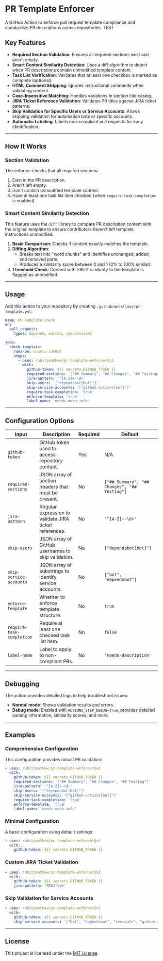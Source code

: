 # PR Template Enforcer

A GitHub Action to enforce pull request template compliance and standardize PR descriptions across repositories. TEST

## Key Features

- **Required Section Validation**: Ensures all required sections exist and aren't empty.
- **Smart Content Similarity Detection**: Uses a diff algorithm to detect when PR descriptions contain unmodified template content.
- **Task List Verification**: Validates that at least one checkbox is marked as complete (optional).
- **HTML Comment Stripping**: Ignores instructional comments when validating content.
- **Case-Insensitive Matching**: Handles variations in section title casing.
- **JIRA Ticket Reference Validation**: Validates PR titles against JIRA ticket patterns.
- **Skip Validation for Specific Users or Service Accounts**: Allows skipping validation for automation bots or specific accounts.
- **Automatic Labeling**: Labels non-compliant pull requests for easy identification.

---

## How It Works

### Section Validation

The enforcer checks that all required sections:
1. Exist in the PR description.
2. Aren't left empty.
3. Don't contain unmodified template content.
4. Have at least one task list item checked (when `require-task-completion` is enabled).

### Smart Content Similarity Detection

This feature uses the `diff` library to compare PR description content with the original template to ensure contributors haven't left template instructions unmodified.

1. **Basic Comparison**: Checks if content exactly matches the template.
2. **Diffing Algorithm**:
   - Breaks text into "word chunks" and identifies unchanged, added, and removed parts.
   - Produces a similarity score between 0 and 1 (0% to 100% similar).
3. **Threshold Check**: Content with >95% similarity to the template is flagged as unmodified.

---

## Usage

Add this action to your repository by creating `.github/workflows/pr-template.yml`:

```yaml
name: PR Template Check
on:
  pull_request:
    types: [opened, edited, synchronize]

jobs:
  check-template:
    runs-on: ubuntu-latest
    steps:
      - uses: rohitjmathew/pr-template-enforcer@v1
        with:
          github-token: ${{ secrets.GITHUB_TOKEN }}
          required-sections: '["## Summary", "## Changes", "## Testing"]'
          jira-pattern: '^[A-Z]+-\d+'
          skip-users: '["dependabot[bot]"]'
          skip-service-accounts: '["github-actions[bot]"]'
          require-task-completion: 'true'
          enforce-template: 'true'
          label-name: 'needs-more-info'
```

---

## Configuration Options

| Input                   | Description                                               | Required | Default                        |
|-------------------------|-----------------------------------------------------------|----------|--------------------------------|
| `github-token`          | GitHub token used to access repository content.           | Yes      | N/A                            |
| `required-sections`     | JSON array of section headers that must be present.       | No       | `["## Summary", "## Changes", "## Testing"]` |
| `jira-pattern`          | Regular expression to validate JIRA ticket references.    | No       | `'^[A-Z]+-\d+'`                |
| `skip-users`            | JSON array of GitHub usernames to skip validation.        | No       | `["dependabot[bot]"]`          |
| `skip-service-accounts` | JSON array of substrings to identify service accounts.    | No       | `["bot", "dependabot"]`        |
| `enforce-template`      | Whether to enforce template structure.                   | No       | `true`                         |
| `require-task-completion` | Require at least one checked task list item.           | No       | `false`                        |
| `label-name`            | Label to apply to non-compliant PRs.                      | No       | `'needs-description'`          |

---

## Debugging

The action provides detailed logs to help troubleshoot issues:
- **Normal mode**: Shows validation results and errors.
- **Debug mode**: Enabled with `ACTIONS_STEP_DEBUG=true`, provides detailed parsing information, similarity scores, and more.

---

## Examples

### Comprehensive Configuration

This configuration provides robust PR validation:

```yaml
- uses: rohitjmathew/pr-template-enforcer@v1
  with:
    github-token: ${{ secrets.GITHUB_TOKEN }}
    required-sections: '["## Summary", "## Changes", "## Testing"]'
    jira-pattern: '^[A-Z]+-\d+'
    skip-users: '["dependabot[bot]"]'
    skip-service-accounts: '["github-actions[bot]"]'
    require-task-completion: 'true'
    enforce-template: 'true'
    label-name: 'needs-more-info'
```

### Minimal Configuration

A basic configuration using default settings:

```yaml
- uses: rohitjmathew/pr-template-enforcer@v1
  with:
    github-token: ${{ secrets.GITHUB_TOKEN }}
```

### Custom JIRA Ticket Validation

```yaml
- uses: rohitjmathew/pr-template-enforcer@v1
  with:
    github-token: ${{ secrets.GITHUB_TOKEN }}
    jira-pattern: 'PROJ-\d+'
```

### Skip Validation for Service Accounts

```yaml
- uses: rohitjmathew/pr-template-enforcer@v1
  with:
    github-token: ${{ secrets.GITHUB_TOKEN }}
    skip-service-accounts: '["bot", "dependabot", "renovate", "github-actions"]'
```

---

## License

This project is licensed under the [MIT License](LICENSE).
